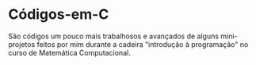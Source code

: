 # Códigos-em-C

São códigos um pouco mais trabalhosos e avançados de alguns mini-projetos feitos por mim durante a cadeira "introdução à programação" no curso de Matemática Computacional.


